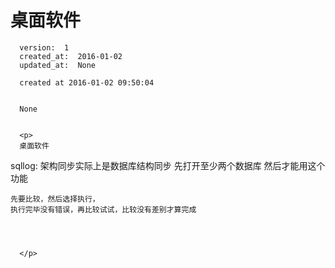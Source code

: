 
  # 桌面软件

      version:  1
      created_at:  2016-01-02
      updated_at:  None

      created at 2016-01-02 09:50:04 


      None


      <p>
      桌面软件
sqllog:
    架构同步实际上是数据库结构同步
    先打开至少两个数据库
    然后才能用这个功能
    
    先要比较，然后选择执行，
    执行完毕没有错误，再比较试试，比较没有差别才算完成
    
    


      </p>

  
